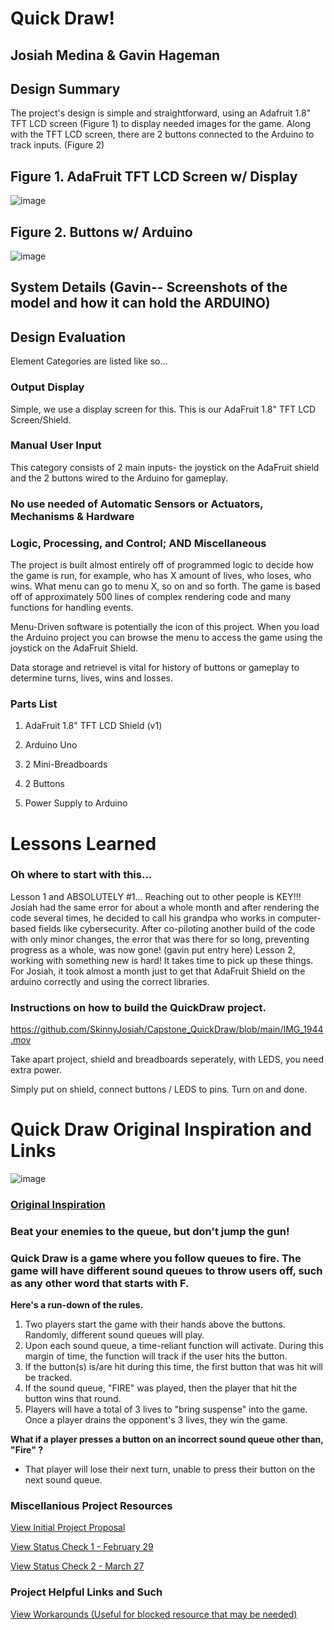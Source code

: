 # Quick Draw! 

## Josiah Medina & Gavin Hageman

## Design Summary

The project's design is simple and straightforward, using an Adafruit 1.8" TFT LCD screen (Figure 1) to display needed images for the game. 
Along with the TFT LCD screen, there are 2 buttons connected to the Arduino to track inputs. (Figure 2)

## Figure 1. AdaFruit TFT LCD Screen w/ Display
![image](https://github.com/SkinnyJosiah/Capstone_QuickDraw/blob/main/Images/IMG_1937.jpg)

## Figure 2. Buttons w/ Arduino

![image](https://github.com/SkinnyJosiah/Capstone_QuickDraw/blob/main/Images/qddiagram.png)

## System Details (Gavin-- Screenshots of the model and how it can hold the ARDUINO)

## Design Evaluation

Element Categories are listed like so...

### Output Display

Simple, we use a display screen for this. This is our AdaFruit 1.8" TFT LCD Screen/Shield.

### Manual User Input

This category consists of 2 main inputs- the joystick on the AdaFruit shield and the 2 buttons wired to the Arduino for gameplay.

### No use needed of Automatic Sensors or Actuators, Mechanisms & Hardware

### Logic, Processing, and Control; AND Miscellaneous

The project is built almost entirely off of programmed logic to decide how the game is run, for example, who has X amount of lives, who loses, who wins. What menu can go to menu X, so on and so forth. The game is based off of approximately 500 lines of complex rendering code and many functions for handling events.

Menu-Driven software is potentially the icon of this project. When you load the Arduino project you can browse the menu to access the game using the joystick on the AdaFruit Shield. 

Data storage and retrievel is vital for history of buttons or gameplay to determine turns, lives, wins and losses.

### Parts List

1. AdaFruit 1.8" TFT LCD Shield (v1)

2. Arduino Uno 

3. 2 Mini-Breadboards

4. 2 Buttons

5. Power Supply to Arduino

# Lessons Learned

### Oh where to start with this...

Lesson 1 and ABSOLUTELY #1... Reaching out to other people is KEY!!! Josiah had the same error for about a whole month and after rendering the code several times, he decided to call his grandpa who works in computer-based fields like cybersecurity. After co-piloting another build of the code with only minor changes, the error that was there for so long, preventing progress as a whole, was now gone! (gavin put entry here)
Lesson 2, working with something new is hard! It takes time to pick up these things. For Josiah, it took almost a month just to get that AdaFruit Shield on the arduino correctly and using the correct libraries.

### Instructions on how to build the QuickDraw project.

https://github.com/SkinnyJosiah/Capstone_QuickDraw/blob/main/IMG_1944.mov

Take apart project, shield and breadboards seperately, with LEDS, you need extra power.

Simply put on shield, connect buttons / LEDS to pins. Turn on and done.

# Quick Draw Original Inspiration and Links

![image](https://github.com/SkinnyJosiah/Capstone_QuickDraw/blob/main/Images/title.png)

### [Original Inspiration](https://www.youtube.com/watch?v=m0CMZ2H_uWk&pp=ygUVMSwyIHN3aXRjaCBxdWljayBkcmF3)

### Beat your enemies to the queue, but don't jump the gun!

### **Quick Draw is a game where you follow queues to fire. The game will have different sound queues to throw users off, such as any other word that starts with F.**

**Here's a run-down of the rules.**
1. Two players start the game with their hands above the buttons. Randomly, different sound queues will play.
2. Upon each sound queue, a time-reliant function will activate. During this margin of time, the function will track if the user hits the button.
3. If the button(s) is/are hit during this time, the first button that was hit will be tracked.
4. If the sound queue, "FIRE" was played, then the player that hit the button wins that round.
5. Players will have a total of 3 lives to "bring suspense" into the game. Once a player drains the opponent's 3 lives, they win the game.

**What if a player presses a button on an incorrect sound queue other than, "Fire" ?**
- That player will lose their next turn, unable to press their button on the next sound queue.

### Miscellanious Project Resources

[View Initial Project Proposal](https://github.com/SkinnyJosiah/Capstone_QuickDraw/blob/main/Images/Initial_Proposal.pdf)

[View Status Check 1 - February 29](https://github.com/SkinnyJosiah/Capstone_QuickDraw/blob/main/Status%20Checks/Status_Check_1.md)

[View Status Check 2 - March 27](https://github.com/SkinnyJosiah/Capstone_QuickDraw/blob/main/Status%20Checks/Status_Check_2.md)

### Project Helpful Links and Such

[View Workarounds (Useful for blocked resource that may be needed)](https://github.com/SkinnyJosiah/Capstone_QuickDraw/blob/main/Workarounds.md)
